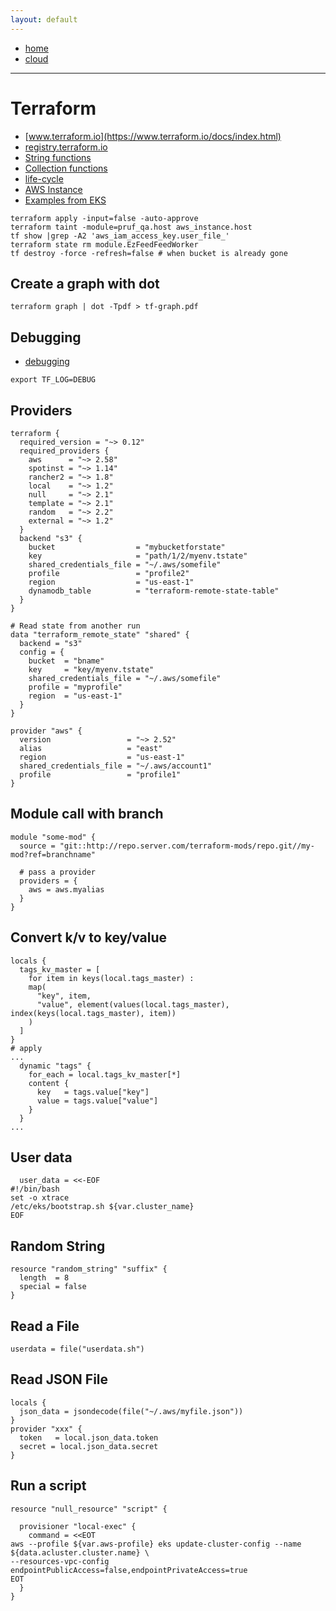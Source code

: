```yaml
---
layout: default
---
```

- [home](/index.md)
- [cloud](/cloud.md)
---
# Terraform
- [www.terraform.io](https://www.terraform.io/docs/index.html)
- [registry.terraform.io](https://registry.terraform.io/)
- [String functions](https://www.terraform.io/docs/configuration/functions/format.html)
- [Collection functions](https://www.terraform.io/docs/configuration/functions/merge.html)
- [life-cycle](https://www.terraform.io/docs/configuration/resources.html#lifecycle-lifecycle-customizations)
- [AWS Instance](https://www.terraform.io/docs/providers/aws/r/instance.html)
- [Examples from EKS](https://github.com/terraform-aws-modules/terraform-aws-eks/blob/master/workers.tf)
```
terraform apply -input=false -auto-approve
terraform taint -module=pruf_qa.host aws_instance.host
tf show |grep -A2 'aws_iam_access_key.user_file_'
terraform state rm module.EzFeedFeedWorker
tf destroy -force -refresh=false # when bucket is already gone
```
## Create a graph with dot
```
terraform graph | dot -Tpdf > tf-graph.pdf
```
## Debugging
- [debugging](https://www.terraform.io/docs/internals/debugging.html)
```
export TF_LOG=DEBUG
```


## Providers
```
terraform {
  required_version = "~> 0.12"
  required_providers {
    aws      = "~> 2.58"
    spotinst = "~> 1.14"
    rancher2 = "~> 1.8"
    local    = "~> 1.2"
    null     = "~> 2.1"
    template = "~> 2.1"
    random   = "~> 2.2"
    external = "~> 1.2"
  }
  backend "s3" {
    bucket                  = "mybucketforstate"
    key                     = "path/1/2/myenv.tstate"
    shared_credentials_file = "~/.aws/somefile"
    profile                 = "profile2"
    region                  = "us-east-1"
    dynamodb_table          = "terraform-remote-state-table"
  }
}

# Read state from another run
data "terraform_remote_state" "shared" {
  backend = "s3"
  config = {
    bucket  = "bname"
    key     = "key/myenv.tstate"
    shared_credentials_file = "~/.aws/somefile"
    profile = "myprofile"
    region  = "us-east-1"
  }
}

provider "aws" {
  version                 = "~> 2.52"
  alias                   = "east"
  region                  = "us-east-1"
  shared_credentials_file = "~/.aws/account1"
  profile                 = "profile1"
}

```

## Module call with branch
```
module "some-mod" {
  source = "git::http://repo.server.com/terraform-mods/repo.git//my-mod?ref=branchname"

  # pass a provider
  providers = {
    aws = aws.myalias
  }
}
```

## Convert k/v to key/value
```
locals {
  tags_kv_master = [
    for item in keys(local.tags_master) :
    map(
      "key", item,
      "value", element(values(local.tags_master), index(keys(local.tags_master), item))
    )
  ]
}
# apply
...
  dynamic "tags" {
    for_each = local.tags_kv_master[*]
    content {
      key   = tags.value["key"]
      value = tags.value["value"]
    }
  }
...
```

## User data
```
  user_data = <<-EOF
#!/bin/bash
set -o xtrace
/etc/eks/bootstrap.sh ${var.cluster_name}
EOF
```
## Random String
```
resource "random_string" "suffix" {
  length  = 8
  special = false
}
```
## Read a File
```
userdata = file("userdata.sh")
```

## Read JSON File
```
locals {
  json_data = jsondecode(file("~/.aws/myfile.json"))
}
provider "xxx" {
  token   = local.json_data.token
  secret = local.json_data.secret
}
```


## Run a script
```
resource "null_resource" "script" {

  provisioner "local-exec" {
    command = <<EOT
aws --profile ${var.aws-profile} eks update-cluster-config --name ${data.acluster.cluster.name} \
--resources-vpc-config endpointPublicAccess=false,endpointPrivateAccess=true
EOT
  }
}
```
